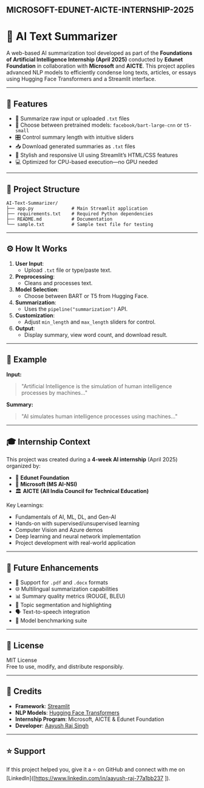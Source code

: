 ## MICROSOFT-EDUNET-AICTE-INTERNSHIP-2025


# 🧠 AI Text Summarizer

A web-based AI summarization tool developed as part of the **Foundations of Artificial Intelligence Internship (April 2025)** conducted by **Edunet Foundation** in collaboration with **Microsoft** and **AICTE**. This project applies advanced NLP models to efficiently condense long texts, articles, or essays using Hugging Face Transformers and a Streamlit interface.

---

## 🚀 Features

- 📄 Summarize raw input or uploaded `.txt` files
- 🤖 Choose between pretrained models: `facebook/bart-large-cnn` or `t5-small`
- 🎛️ Control summary length with intuitive sliders
- 📥 Download generated summaries as `.txt` files
- 🎨 Stylish and responsive UI using Streamlit’s HTML/CSS features
- 💻 Optimized for CPU-based execution—no GPU needed

---

## 📁 Project Structure

```
AI-Text-Summarizer/
├── app.py              # Main Streamlit application
├── requirements.txt    # Required Python dependencies
├── README.md           # Documentation
└── sample.txt          # Sample text file for testing
```

---

## ⚙️ How It Works

1. **User Input**:
   - Upload `.txt` file or type/paste text.
2. **Preprocessing**:
   - Cleans and processes text.
3. **Model Selection**:
   - Choose between BART or T5 from Hugging Face.
4. **Summarization**:
   - Uses the `pipeline("summarization")` API.
5. **Customization**:
   - Adjust `min_length` and `max_length` sliders for control.
6. **Output**:
   - Display summary, view word count, and download result.

---

## 🧪 Example

**Input:**
> "Artificial Intelligence is the simulation of human intelligence processes by machines..."

**Summary:**
> "AI simulates human intelligence processes using machines..."

---

## 🎓 Internship Context

This project was created during a **4-week AI internship** (April 2025) organized by:

- 🏢 **Edunet Foundation**
- 🤝 **Microsoft (MS AI-NSI)**
- 🏛️ **AICTE (All India Council for Technical Education)**

Key Learnings:
- Fundamentals of AI, ML, DL, and Gen-AI
- Hands-on with supervised/unsupervised learning
- Computer Vision and Azure demos
- Deep learning and neural network implementation
- Project development with real-world application

---

## 🔮 Future Enhancements

- 📄 Support for `.pdf` and `.docx` formats
- 🌐 Multilingual summarization capabilities
- 📊 Summary quality metrics (ROUGE, BLEU)
- 🧵 Topic segmentation and highlighting
- 🗣️ Text-to-speech integration
- 🧪 Model benchmarking suite

---

## 📜 License

MIT License  
Free to use, modify, and distribute responsibly.

---

## 🙌 Credits

- **Framework**: [Streamlit](https://streamlit.io/)
- **NLP Models**: [Hugging Face Transformers](https://huggingface.co/)
- **Internship Program**: Microsoft, AICTE & Edunet Foundation
- **Developer**: [Aayush Raj Singh](https://github.com/Aayush-Raj-Singh)

---

## ⭐ Support

If this project helped you, give it a ⭐ on GitHub and connect with me on [LinkedIn]([https://www.linkedin.com/in/aayush-raj-77a1bb237 
]).
